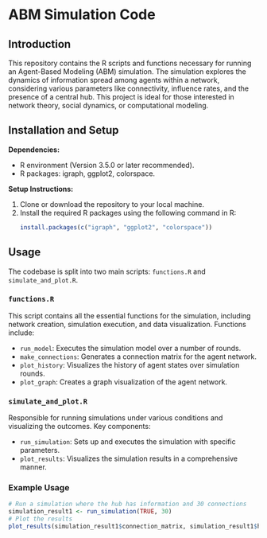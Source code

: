 # ABM Simulation Code

## Introduction
This repository contains the R scripts and functions necessary for running an Agent-Based Modeling (ABM) simulation. The simulation explores the dynamics of information spread among agents within a network, considering various parameters like connectivity, influence rates, and the presence of a central hub. This project is ideal for those interested in network theory, social dynamics, or computational modeling.

## Installation and Setup
**Dependencies:**
- R environment (Version 3.5.0 or later recommended).
- R packages: igraph, ggplot2, colorspace.

**Setup Instructions:**
1. Clone or download the repository to your local machine.
2. Install the required R packages using the following command in R:
   ```R
   install.packages(c("igraph", "ggplot2", "colorspace"))

## Usage
The codebase is split into two main scripts: `functions.R` and `simulate_and_plot.R`.

### `functions.R`
This script contains all the essential functions for the simulation, including network creation, simulation execution, and data visualization. Functions include:

- `run_model`: Executes the simulation model over a number of rounds.
- `make_connections`: Generates a connection matrix for the agent network.
- `plot_history`: Visualizes the history of agent states over simulation rounds.
- `plot_graph`: Creates a graph visualization of the agent network.

### `simulate_and_plot.R`
Responsible for running simulations under various conditions and visualizing the outcomes. Key components:

- `run_simulation`: Sets up and executes the simulation with specific parameters.
- `plot_results`: Visualizes the simulation results in a comprehensive manner.

### Example Usage
```R
# Run a simulation where the hub has information and 30 connections
simulation_result1 <- run_simulation(TRUE, 30)
# Plot the results
plot_results(simulation_result1$connection_matrix, simulation_result1$history, alpha(rainbow(40), .25))
